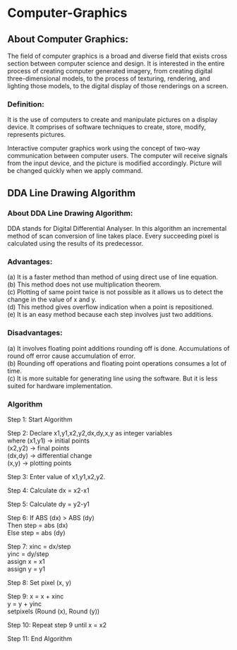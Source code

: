 # Computer-Graphics  

## About Computer Graphics:  
The field of computer graphics is a broad and diverse field that exists cross section between computer science and design. It is interested in the entire process of creating computer generated imagery, from creating digital three-dimensional models, to the process of texturing, rendering, and lighting those models, to the digital display of those renderings on a screen.  

### Definition:  
It is the use of computers to create and manipulate pictures on a display device. It comprises of software techniques to create, store, modify, represents pictures.  

Interactive computer graphics work using the concept of two-way communication between computer users. The computer will receive signals from the input device, and the picture is modified accordingly. Picture will be changed quickly when we apply command.  

## DDA Line Drawing Algorithm    

### About DDA Line Drawing Algorithm:   
DDA stands for Digital Differential Analyser. In this algorithm an incremental method of scan conversion of line takes place. Every succeeding pixel is calculated using the results of its predecessor.  

### Advantages:  
(a) It is a faster method than method of using direct use of line equation.  
(b) This method does not use multiplication theorem.  
(c) Plotting of same point twice is not possible as it allows us to detect the change in the value of x and y.  
(d) This method gives overflow indication when a point is repositioned.  
(e) It is an easy method because each step involves just two additions.  

### Disadvantages:  
(a) It involves floating point additions rounding off is done. Accumulations of round off error cause accumulation of error.  
(b) Rounding off operations and floating point operations consumes a lot of time.  
(c) It is more suitable for generating line using the software. But it is less suited for hardware implementation.  

### Algorithm  
Step 1: Start Algorithm  

Step 2: Declare x1,y1,x2,y2,dx,dy,x,y as integer variables   
        where (x1,y1) -> initial points  
              (x2,y2) -> final points  
              (dx,dy) -> differential change  
              (x,y)   -> plotting points  

Step 3: Enter value of x1,y1,x2,y2.  

Step 4: Calculate dx = x2-x1  

Step 5: Calculate dy = y2-y1  

Step 6: If ABS (dx) > ABS (dy)  
       Then step = abs (dx)  
       Else step = abs (dy)  

Step 7: xinc = dx/step  
        yinc = dy/step  
        assign x = x1  
        assign y = y1  

Step 8: Set pixel (x, y)  

Step 9: x = x + xinc  
        y = y + yinc  
        setpixels (Round (x), Round (y))  

Step 10: Repeat step 9 until x = x2  

Step 11: End Algorithm  




